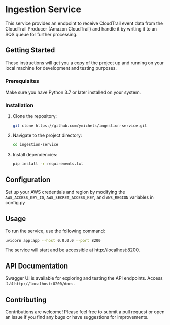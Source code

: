 # Ingestion Service

This service provides an endpoint to receive CloudTrail event data from the CloudTrail Producer (Amazon CloudTrail) and handle it by writing it to an SQS queue for further processing.

## Getting Started

These instructions will get you a copy of the project up and running on your local machine for development and testing purposes.

### Prerequisites

Make sure you have Python 3.7 or later installed on your system.

### Installation

1. Clone the repository:

    ```bash
    git clone https://github.com/ymichels/ingestion-service.git
    ```

2. Navigate to the project directory:

    ```bash
    cd ingestion-service
    ```

3. Install dependencies:

    ```bash
    pip install -r requirements.txt
    ```

## Configuration
Set up your AWS credentials and region by modifying the `AWS_ACCESS_KEY_ID`, `AWS_SECRET_ACCESS_KEY`, and `AWS_REGION` variables in config.py

## Usage

To run the service, use the following command:

```bash
uvicorn app:app --host 0.0.0.0 --port 8200
```

The service will start and be accessible at http://localhost:8200.

## API Documentation

Swagger UI is available for exploring and testing the API endpoints. Access it at `http://localhost:8200/docs`.

## Contributing

Contributions are welcome! Please feel free to submit a pull request or open an issue if you find any bugs or have suggestions for improvements.